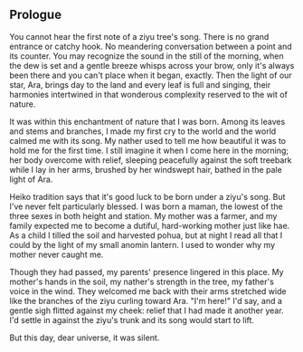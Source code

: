 ## Prologue

You cannot hear the first note of a ziyu tree's song. There is no grand entrance or catchy hook. No meandering conversation between a point and its counter. You may recognize the sound in the still of the morning, when the dew is set and a gentle breeze whisps across your brow, only it's always been there and you can't place when it began, exactly. Then the light of our star, Ara, brings day to the land and every leaf is full and singing, their harmonies intertwined in that wonderous complexity reserved to the wit of nature.

It was within this enchantment of nature that I was born. Among its leaves and stems and branches, I made my first cry to the world and the world calmed me with its song. My nather used to tell me how beautiful it was to hold me for the first time. I still imagine it when I come here in the morning; her body overcome with relief, sleeping peacefully against the soft treebark while I lay in her arms, brushed by her windswept hair, bathed in the pale light of Ara.

Heiko tradition says that it's good luck to be born under a ziyu's song. But I've never felt particularly blessed. I was born a maman, the lowest of the three sexes in both height and station. My mother was a farmer, and my family expected me to become a dutiful, hard-working mother just like hae. As a child I tilled the soil and harvested pohua, but at night I read all that I could by the light of my small anomin lantern. I used to wonder why my mother never caught me.

<!--
When Thimlu came to take me on as an apprentice at the observatory, I didn't have to think. I studied what I could for a while, but destiny clawed me back with the passing of my mother. Hae farm, and all of the responsibilities and expectations that our community imposed upon it, had fallen upon me.

Once, I fell in love with a man and a woman that I doted on in a drunken stupor and I was so afraid of love that I joined with them as soon as I could so I would never have to fall again. Perhaps it's not that I was afraid. I merely preferred the company of my thoughts to that of people. Adventure was left to the books I read and whatever drama our saffa gets into. -->

Though they had passed, my parents' presence lingered in this place. My mother's hands in the soil, my nather's strength in the tree, my father's voice in the wind. They welcomed me back with their arms stretched wide like the branches of the ziyu curling toward Ara. "I'm here!" I'd say, and a gentle sigh flitted against my cheek: relief that I had made it another year. I'd settle in against the ziyu's trunk and its song would start to lift.

But this day, dear universe, it was silent.
